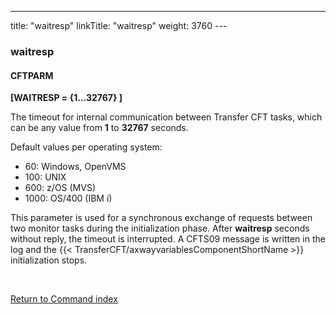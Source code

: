 ---
title: "waitresp"
linkTitle: "waitresp"
weight: 3760
---<span id="waitresp"></span>

### waitresp

#### CFTPARM

****[WAITRESP = {1...32767} ]****

The timeout for internal communication between Transfer CFT
tasks, which can be any
value from ****1**** to ****32767**** seconds.

Default values per operating system:

- 60: Windows, OpenVMS
- 100: UNIX
- 600: z/OS (MVS)
- 1000: OS/400 (IBM i)

This parameter is used for a synchronous exchange of requests between
two monitor tasks during the initialization phase. After ****waitresp****
seconds without reply, the timeout is interrupted. A CFTS09 message is
written in the log and the {{< TransferCFT/axwayvariablesComponentShortName  >}} initialization stops.

 

[Return to Command index](../../)

